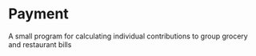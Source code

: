 # Payment
A small program for calculating individual contributions to group grocery and restaurant bills
